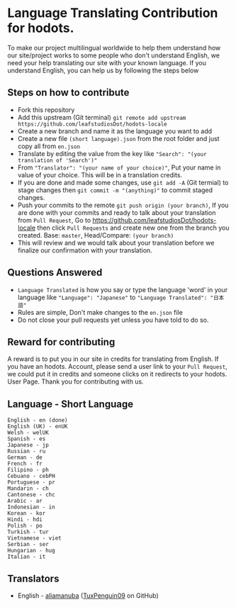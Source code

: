 # Language Translating Contribution for hodots.
To make our project multilingual worldwide to help them understand how our site/project works to some people who don't understand English, we need your help translating our site with your known language. If you understand English, you can help us by following the steps below

## Steps on how to contribute

* Fork this repository
* Add this upstream (Git terminal) `git remote add upstream https://github.com/leafstudiosDot/hodots-locale`
* Create a new branch and name it as the language you want to add
* Create a new file `(short language).json` from the root folder and just copy all from `en.json`
* Translate by editing the value from the key like `"Search": "(your translation of 'Search')"`
* From `"Translator": "(your name of your choice)"`, Put your name in value of your choice. This will be in a translation credits.
* If you are done and made some changes, use `git add -A` (Git termial) to stage changes then `git commit -m "(anything)"` to commit staged changes.
* Push your commits to the remote `git push origin (your branch)`, If you are done with your commits and ready to talk about your translation from `Pull Request`, Go to https://github.com/leafstudiosDot/hodots-locale then click `Pull Requests` and create new one from the branch you created.
Base: `master`, Head/Compare: `(your branch)`
* This will review and we would talk about your translation before we finalize our confirmation with your translation.


## Questions Answered
* `Language Translated` is how you say or type the language 'word' in your language like `"Language": "Japanese"` to `"Language Translated": "日本語"`
* Rules are simple, Don't make changes to the `en.json` file
* Do not close your pull requests yet unless you have told to do so.

## Reward for contributing
A reward is to put you in our site in credits for translating from English. If you have an hodots. Account, please send a user link to your `Pull Request`, we could put it in credits and someone clicks on it redirects to your hodots. User Page. Thank you for contributing with us.

## Language - Short Language
```
English - en (done)
English (UK) - enUK
Welsh - welUK
Spanish - es
Japanese - jp
Russian - ru
German - de
French - fr
Filipino - ph
Cebuano - cebPH
Portuguese - pr
Mandarin - ch
Cantonese - chc
Arabic - ar
Indonesian - in
Korean - kor
Hindi - hdi
Polish - po
Turkish - tur
Vietnamese - viet
Serbian - ser
Hungarian - hug
Italian - it
```

## Translators
* English - [aliamanuba](https://hodots.com/user?u=jgfkkWRWvSMBMCw) ([TuxPenguin09](https://github.com/TuxPenguin09) on GitHub)